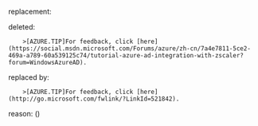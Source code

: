 replacement:

deleted:

		>[AZURE.TIP]For feedback, click [here](https://social.msdn.microsoft.com/Forums/azure/zh-cn/7a4e7811-5ce2-469a-a789-60a539125c74/tutorial-azure-ad-integration-with-zscaler?forum=WindowsAzureAD).

replaced by:

		>[AZURE.TIP]For feedback, click [here](http://go.microsoft.com/fwlink/?LinkId=521842).

reason: ()

